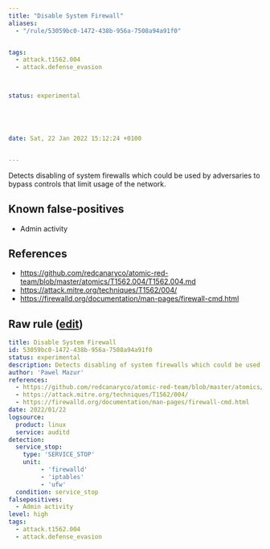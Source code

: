 ```yaml
---
title: "Disable System Firewall"
aliases:
  - "/rule/53059bc0-1472-438b-956a-7508a94a91f0"


tags:
  - attack.t1562.004
  - attack.defense_evasion



status: experimental





date: Sat, 22 Jan 2022 15:12:24 +0100


---
```


Detects disabling of system firewalls which could be used by adversaries to bypass controls that limit usage of the network.

<!--more-->


## Known false-positives

* Admin activity



## References

* https://github.com/redcanaryco/atomic-red-team/blob/master/atomics/T1562.004/T1562.004.md
* https://attack.mitre.org/techniques/T1562/004/
* https://firewalld.org/documentation/man-pages/firewall-cmd.html


## Raw rule ([edit](https://github.com/SigmaHQ/sigma/edit/master/rules/linux/auditd/lnx_auditd_disable_system_firewall.yml))
```yaml
title: Disable System Firewall
id: 53059bc0-1472-438b-956a-7508a94a91f0
status: experimental
description: Detects disabling of system firewalls which could be used by adversaries to bypass controls that limit usage of the network.
author: 'Pawel Mazur'
references:
  - https://github.com/redcanaryco/atomic-red-team/blob/master/atomics/T1562.004/T1562.004.md
  - https://attack.mitre.org/techniques/T1562/004/
  - https://firewalld.org/documentation/man-pages/firewall-cmd.html
date: 2022/01/22
logsource:
  product: linux
  service: auditd
detection:
  service_stop:
    type: 'SERVICE_STOP'
    unit: 
         - 'firewalld'
         - 'iptables'
         - 'ufw'
  condition: service_stop
falsepositives:
  - Admin activity
level: high
tags:
  - attack.t1562.004
  - attack.defense_evasion
```
